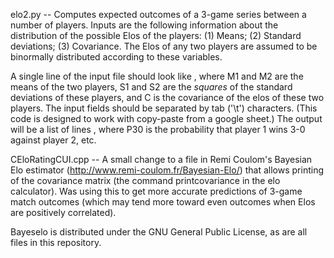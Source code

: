 elo2.py -- Computes expected outcomes of a 3-game series between a number of players. Inputs are the following information about
the distribution of the possible Elos of the players: (1) Means; (2) Standard deviations; (3) Covariance. The Elos of any two
players are assumed to be binormally distributed according to these variables.

A single line of the input file should look like <M1> <M2> <S1> <S2> <C>, where M1 and M2 are the means of the two players, S1 and S2 are the _squares_ of the standard deviations of these players, and C is the covariance of the elos of these two players. The input fields should be separated by tab ('\t') characters. (This code is designed to work with copy-paste from a google sheet.) The output will be a list of lines <P30> <P21> <P12> <P03>, where P30 is the probability that player 1 wins 3-0 against player 2, etc.

CEloRatingCUI.cpp -- A small change to a file in Remi Coulom's Bayesian Elo estimator (http://www.remi-coulom.fr/Bayesian-Elo/) that allows printing of the covariance matrix (the command printcovariance in the elo calculator). Was using this to get more accurate predictions of 3-game match outcomes (which may tend more toward even outcomes when Elos are positively correlated).

Bayeselo is distributed under the GNU General Public License, as are all files in this repository.